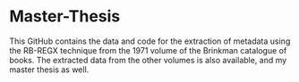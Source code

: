 # Master-Thesis
This GitHub contains the data and code for the extraction of metadata using the RB-REGX technique from the 1971 volume of the Brinkman catalogue of books. The extracted data from the other volumes is also available, and my master thesis as well.
